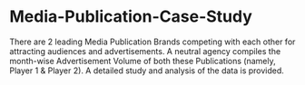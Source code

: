 # Media-Publication-Case-Study

There are 2 leading Media Publication Brands competing with each other for attracting audiences and advertisements. A neutral agency compiles the month-wise Advertisement Volume of both these Publications (namely, Player 1 & Player 2). A detailed study and analysis of the data is provided.
